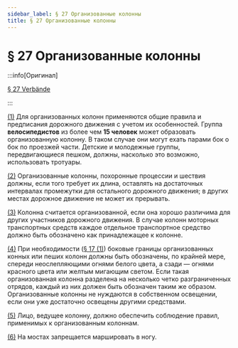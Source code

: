 ```yaml
---
sidebar_label: § 27 Организованные колонны
title: § 27 Организованные колонны
---
```


<VerifiedTranslationIcon />

# § 27 Организованные колонны

:::info[Оригинал]

[§ 27 Verbände](https://www.gesetze-im-internet.de/stvo_2013/__27.html)

:::


<span id="1">[(1)](#1)</span> Для организованных колонн применяются общие правила и предписания дорожного движения 
с учетом их особенностей. Группа **велосипедистов** из более чем **15 человек** может образовать организованную колонну. 
В таком случае они могут ехать парами бок о бок по проезжей части. Детские и молодежные группы, передвигающиеся 
пешком, должны, насколько это возможно, использовать тротуары.


<span id="2">[(2)](#2)</span> Организованные колонны, похоронные процессии и шествия должны, если того требует их длина,
оставлять на достаточных интервалах промежутки для остального дорожного движения; в других местах дорожное движение 
не может их прерывать.


<span id="3">[(3)](#3)</span> Колонна считается организованной, если она хорошо различима для других участников дорожного
движения. В случае колонн моторных транспортных средств каждое отдельное транспортное средство должно быть обозначено как
принадлежащее к колонне.


<span id="4">[(4)](#4)</span> При необходимости ([§ 17 (1)](/docs/general-traffic-rules/lighting#1)) боковые границы 
организованных конных или пеших колонн должны быть обозначены, по крайней мере, спереди неослепляющими огнями белого цвета, а сзади —
огнями красного цвета или желтым мигающим светом. Если такая организованная колонна разделена на
несколько четко разграниченных отрядов, каждый из них должен быть обозначен таким же образом.
Организованные колонны не нуждаются в собственном освещении, если они уже достаточно освещены другими средствами.


<span id="5">[(5)](#5)</span> Лицо, ведущее колонну, должно обеспечить соблюдение правил, применимых к
организованным колоннам.


<span id="6">[(6)](#6)</span> На мостах запрещается маршировать в ногу.
